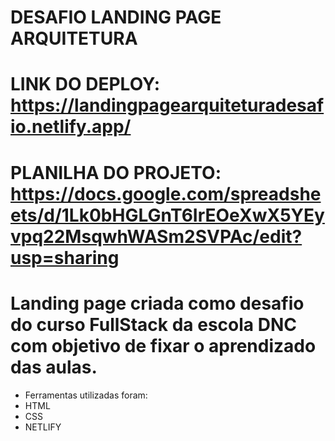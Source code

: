 # DESAFIO LANDING PAGE ARQUITETURA

# LINK DO DEPLOY: https://landingpagearquiteturadesafio.netlify.app/
# PLANILHA DO PROJETO: https://docs.google.com/spreadsheets/d/1Lk0bHGLGnT6IrEOeXwX5YEyvpq22MsqwhWASm2SVPAc/edit?usp=sharing

# Landing page criada como desafio do curso FullStack da escola DNC com objetivo de fixar o aprendizado das aulas.
* Ferramentas utilizadas foram:
* HTML
* CSS
* NETLIFY



